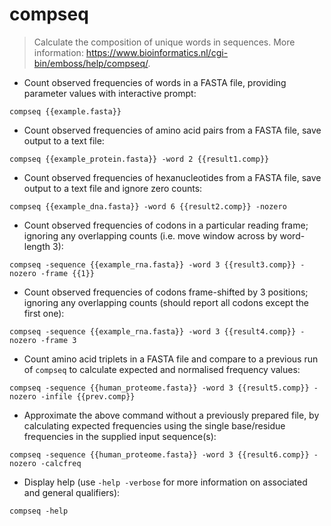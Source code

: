 # compseq

> Calculate the composition of unique words in sequences.
> More information: <https://www.bioinformatics.nl/cgi-bin/emboss/help/compseq/>.

- Count observed frequencies of words in a FASTA file, providing parameter values with interactive prompt:

`compseq {{example.fasta}}`

- Count observed frequencies of amino acid pairs from a FASTA file, save output to a text file:

`compseq {{example_protein.fasta}} -word 2 {{result1.comp}}`

- Count observed frequencies of hexanucleotides from a FASTA file, save output to a text file and ignore zero counts:

`compseq {{example_dna.fasta}} -word 6 {{result2.comp}} -nozero`

- Count observed frequencies of codons in a particular reading frame; ignoring any overlapping counts (i.e. move window across by word-length 3):

`compseq -sequence {{example_rna.fasta}} -word 3 {{result3.comp}} -nozero -frame {{1}}`

- Count observed frequencies of codons frame-shifted by 3 positions; ignoring any overlapping counts (should report all codons except the first one):

`compseq -sequence {{example_rna.fasta}} -word 3 {{result4.comp}} -nozero -frame 3`

- Count amino acid triplets in a FASTA file and compare to a previous run of `compseq` to calculate expected and normalised frequency values:

`compseq -sequence {{human_proteome.fasta}} -word 3 {{result5.comp}} -nozero -infile {{prev.comp}}`

- Approximate the above command without a previously prepared file, by calculating expected frequencies using the single base/residue frequencies in the supplied input sequence(s):

`compseq -sequence {{human_proteome.fasta}} -word 3 {{result6.comp}} -nozero -calcfreq`

- Display help (use `-help -verbose` for more information on associated and general qualifiers):

`compseq -help`
